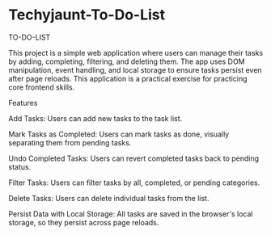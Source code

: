 # Techyjaunt-To-Do-List
TO-DO-LIST

This project is a simple web application where users can manage their tasks by adding, completing, filtering, and deleting them. The app uses DOM manipulation, event handling, and local storage to ensure tasks persist even after page reloads. This application is a practical exercise for practicing core frontend skills.

Features

Add Tasks: Users can add new tasks to the task list.

Mark Tasks as Completed: Users can mark tasks as done, visually separating them from pending tasks.

Undo Completed Tasks: Users can revert completed tasks back to pending status.

Filter Tasks: Users can filter tasks by all, completed, or pending categories.

Delete Tasks: Users can delete individual tasks from the list.

Persist Data with Local Storage: All tasks are saved in the browser's local storage, so they persist across page reloads.
